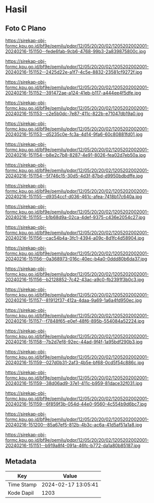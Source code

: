 # Hasil

## Foto C Plano

https://sirekap-obj-formc.kpu.go.id/bf9e/pemilu/pdpr/12/05/20/20/02/1205202002001-20240216-151150--fede6fab-9cb6-4768-99b3-2a839875800c.jpg

https://sirekap-obj-formc.kpu.go.id/bf9e/pemilu/pdpr/12/05/20/20/02/1205202002001-20240216-151152--2425d22e-a1f7-4c5e-8832-23581cf9272f.jpg

https://sirekap-obj-formc.kpu.go.id/bf9e/pemilu/pdpr/12/05/20/20/02/1205202002001-20240216-151152--391472ae-a124-41eb-b117-a444ee4f5dfe.jpg

https://sirekap-obj-formc.kpu.go.id/bf9e/pemilu/pdpr/12/05/20/20/02/1205202002001-20240216-151153--c2e5b0dc-7e87-411c-822b-e71047db19a0.jpg

https://sirekap-obj-formc.kpu.go.id/bf9e/pemilu/pdpr/12/05/20/20/02/1205202002001-20240216-151153--d5235c0e-fc3a-4d14-9fa6-60c80881fd01.jpg

https://sirekap-obj-formc.kpu.go.id/bf9e/pemilu/pdpr/12/05/20/20/02/1205202002001-20240216-151154--b8e2c7b8-8287-4e91-8026-fea02d7eb50a.jpg

https://sirekap-obj-formc.kpu.go.id/bf9e/pemilu/pdpr/12/05/20/20/02/1205202002001-20240216-151154--5f746c15-30d5-4d3f-87bd-d9950bdbdffe.jpg

https://sirekap-obj-formc.kpu.go.id/bf9e/pemilu/pdpr/12/05/20/20/02/1205202002001-20240216-151155--d9354ccf-d036-461c-afea-7418b17c640a.jpg

https://sirekap-obj-formc.kpu.go.id/bf9e/pemilu/pdpr/12/05/20/20/02/1205202002001-20240216-151155--b1b68d9a-02ca-4def-9375-c436e2054c27.jpg

https://sirekap-obj-formc.kpu.go.id/bf9e/pemilu/pdpr/12/05/20/20/02/1205202002001-20240216-151156--cac54b4a-3fc1-4394-a09c-8d1fc4d58904.jpg

https://sirekap-obj-formc.kpu.go.id/bf9e/pemilu/pdpr/12/05/20/20/02/1205202002001-20240216-151156--0a368973-016c-40ec-b4a0-0ddd80b6da37.jpg

https://sirekap-obj-formc.kpu.go.id/bf9e/pemilu/pdpr/12/05/20/20/02/1205202002001-20240216-151156--b2128852-7c42-43ac-a9c0-fb2391f3b0c3.jpg

https://sirekap-obj-formc.kpu.go.id/bf9e/pemilu/pdpr/12/05/20/20/02/1205202002001-20240216-151157--81912f37-412a-4daa-9a69-1a6a4fd950ec.jpg

https://sirekap-obj-formc.kpu.go.id/bf9e/pemilu/pdpr/12/05/20/20/02/1205202002001-20240216-151157--f7848f65-e0ef-48f6-895b-554084a52224.jpg

https://sirekap-obj-formc.kpu.go.id/bf9e/pemilu/pdpr/12/05/20/20/02/1205202002001-20240216-151158--7b2d7ef8-92ec-44ad-9f4f-1a95bdf290b3.jpg

https://sirekap-obj-formc.kpu.go.id/bf9e/pemilu/pdpr/12/05/20/20/02/1205202002001-20240216-151159--027d0b31-2af3-4b5e-bf68-0cd5f54c886c.jpg

https://sirekap-obj-formc.kpu.go.id/bf9e/pemilu/pdpr/12/05/20/20/02/1205202002001-20240216-151159--38d06ad9-37e1-411c-b959-81dace32f031.jpg

https://sirekap-obj-formc.kpu.go.id/bf9e/pemilu/pdpr/12/05/20/20/02/1205202002001-20240216-151159--6f859f3b-054d-44e0-9560-4c554b9d6bc7.jpg

https://sirekap-obj-formc.kpu.go.id/bf9e/pemilu/pdpr/12/05/20/20/02/1205202002001-20240216-151200--85a67ef5-812b-4b3c-ac6a-41d5af51a1a8.jpg

https://sirekap-obj-formc.kpu.go.id/bf9e/pemilu/pdpr/12/05/20/20/02/1205202002001-20240216-151151--b919a8f4-091a-46fc-b772-da1a80b85187.jpg


## Metadata

| Key        | Value               |
| ---------- | ------------------- |
| Time Stamp | 2024-02-17 13:05:41 |
| Kode Dapil | 1203                |



